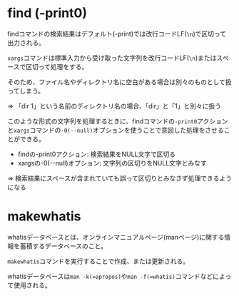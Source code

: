 # find (-print0)

findコマンドの検索結果はデフォルト(-print)では改行コードLF(`\n`)で区切って出力される。

`xargs`コマンドは標準入力から受け取った文字列を改行コードLF(`\n`)またはスペースで区切って処理をする。

そのため、ファイル名やディレクトリ名に空白がある場合は別々のものとして扱ってしまう。

=> 「dir 1」という名前のディレクトリ名の場合、「dir」と「1」と別々に扱う

このような形式の文字列を処理するときに、findコマンドの`-print0`アクションと`xargs`コマンドの`-0(--null)`オプションを使うことで意図した処理をさせることができる。

- findの-print0アクション: 検索結果をNULL文字で区切る
- xargsの-0(--null)オプション: 文字列の区切りをNULL文字とみなす

=> 検索結果にスペースが含まれていても誤って区切りとみなさず処理できるようになる

# makewhatis

whatisデータベースとは、オンラインマニュアルページ(manページ)に関する情報を蓄積するデータベースのこと。

`makewhatis`コマンドを実行することで作成、または更新される。

whatisデータベースは`man -k(=apropos)`や`man -f(=whatis)`コマンドなどによって使用される。

